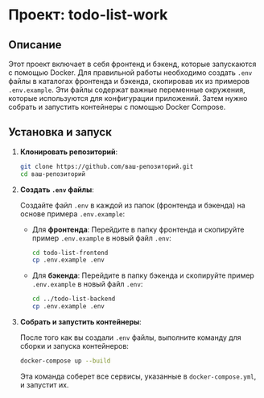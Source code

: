 # Проект: todo-list-work

## Описание

Этот проект включает в себя фронтенд и бэкенд, которые запускаются с помощью Docker. Для правильной работы необходимо создать `.env` файлы в каталогах фронтенда и бэкенда, скопировав их из примеров `.env.example`. Эти файлы содержат важные переменные окружения, которые используются для конфигурации приложений. Затем нужно собрать и запустить контейнеры с помощью Docker Compose.

## Установка и запуск

1. **Клонировать репозиторий**:

    ```bash
    git clone https://github.com/ваш-репозиторий.git
    cd ваш-репозиторий
    ```

2. **Создать `.env` файлы**:

    Создайте файл `.env` в каждой из папок (фронтенда и бэкенда) на основе примера `.env.example`:

    - Для **фронтенда**:
        Перейдите в папку фронтенда и скопируйте пример `.env.example` в новый файл `.env`:

        ```bash
        cd todo-list-frontend
        cp .env.example .env
        ```

    - Для **бэкенда**:
        Перейдите в папку бэкенда и скопируйте пример `.env.example` в новый файл `.env`:

        ```bash
        cd ../todo-list-backend
        cp .env.example .env
        ```

3. **Собрать и запустить контейнеры**:

    После того как вы создали `.env` файлы, выполните команду для сборки и запуска контейнеров:

    ```bash
    docker-compose up --build
    ```

    Эта команда соберет все сервисы, указанные в `docker-compose.yml`, и запустит их.







